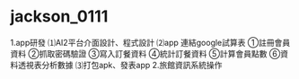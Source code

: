 # jackson_0111
1.app研發
⑴AI2平台介面設計、程式設計
⑵app 連結google試算表
①註冊會員資料
②抓取密碼驗證
③寫入訂餐資料
④統計訂餐資料
⑤計算會員點數
⑥資料透視表分析數據
⑶打包apk、發表app
2.旅館資訊系統操作
